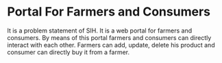 # Portal For Farmers and Consumers
It is a problem statement of SIH.
It is a web portal for farmers and consumers. 
By means of this portal farmers and consumers can directly interact with each other.
Farmers can add, update, delete his product and consumer can directly buy it from a farmer.
